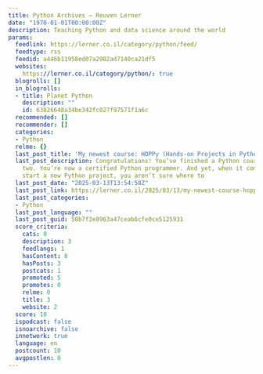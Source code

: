 ```yaml
---
title: Python Archives — Reuven Lerner
date: "1970-01-01T00:00:00Z"
description: Teaching Python and data science around the world
params:
  feedlink: https://lerner.co.il/category/python/feed/
  feedtype: rss
  feedid: a446b11958ed07a2982ad7140ca21df5
  websites:
    https://lerner.co.il/category/python/: true
  blogrolls: []
  in_blogrolls:
  - title: Planet Python
    description: ""
    id: 63826648a34be342fc027f97571f1a6c
  recommended: []
  recommender: []
  categories:
  - Python
  relme: {}
  last_post_title: 'My newest course: HOPPy (Hands-on Projects in Python)'
  last_post_description: Congratulations! You’ve finished a Python course, or even
    two. You’re now a certified Python programmer. And yet, when it comes time to
    start a new Python project, you aren’t sure where to
  last_post_date: "2025-03-13T13:54:58Z"
  last_post_link: https://lerner.co.il/2025/03/13/my-newest-course-hoppy-hands-on-projects-in-python/
  last_post_categories:
  - Python
  last_post_language: ""
  last_post_guid: 58b7f2e8963a47ceab6cfe0ce5125931
  score_criteria:
    cats: 0
    description: 3
    feedlangs: 1
    hasContent: 0
    hasPosts: 3
    postcats: 1
    promoted: 5
    promotes: 0
    relme: 0
    title: 3
    website: 2
  score: 18
  ispodcast: false
  isnoarchive: false
  innetwork: true
  language: en
  postcount: 10
  avgpostlen: 0
---
```

